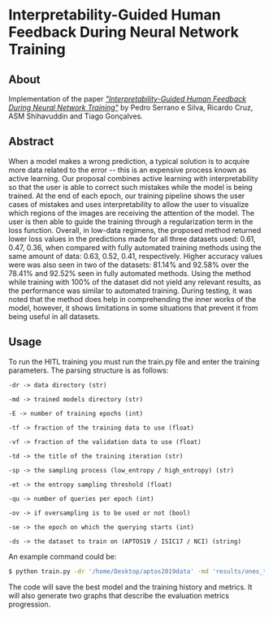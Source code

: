 # Interpretability-Guided Human Feedback During Neural Network Training

## About
Implementation of the paper [_"Interpretability-Guided Human Feedback During Neural Network Training"_](#interpretability-guided-human-feedback-during-neural-network-training) by Pedro Serrano e Silva, Ricardo Cruz, ASM Shihavuddin and Tiago Gonçalves.

## Abstract
When a model makes a wrong prediction, a typical solution is to acquire more data related to the error -- this is an expensive process known as active learning. Our proposal combines active learning with interpretability so that the user is able to correct such mistakes while the model is being trained. At the end of each epoch, our training pipeline shows the user cases of mistakes and uses interpretability to allow the user to visualize which regions of the images are receiving the attention of the model. The user is then able to guide the training through a regularization term in the loss function. Overall, in low-data regimens, the proposed method returned lower loss values in the predictions made for all three datasets used: 0.61, 0.47, 0.36, when compared with fully automated training methods using the same amount of data: 0.63, 0.52, 0.41, respectively. Higher accuracy values were was also seen in two of the datasets: 81.14% and 92.58% over the 78.41% and 92.52% seen in fully automated methods. Using the method while training with 100% of the dataset did not yield any relevant results, as the performance was similar to automated training. During testing, it was noted that the method does help in comprehending the inner works of the model, however, it shows limitations in some situations that prevent it from being useful in all datasets.

## Usage
To run the HITL training you must run the train.py file and enter the training parameters. The parsing structure is as follows:
```
-dr -> data directory (str)

-md -> trained models directory (str)

-E -> number of training epochs (int)

-tf -> fraction of the training data to use (float)

-vf -> fraction of the validation data to use (float)

-td -> the title of the training iteration (str)

-sp -> the sampling process (low_entropy / high_entropy) (str)

-et -> the entropy sampling threshold (float)

-qu -> number of queries per epoch (int)

-ov -> if oversampling is to be used or not (bool)

-se -> the epoch on which the querying starts (int)

-ds -> the dataset to train on (APTOS19 / ISIC17 / NCI) (string)
```

An example command could be:
```bash
$ python train.py -dr '/home/Desktop/aptos2019data' -md 'results/ones_test' -E 10 -tf 0.1 -vf 1 -td 'example_train_10epochs' -sp 'low_entropy' -et 0.1 -qu 10 -ov True -se 5 -ds 'APTOS19'
```

The code will save the best model and the training history and metrics. It will also generate two graphs that describe the evaluation metrics progression.
